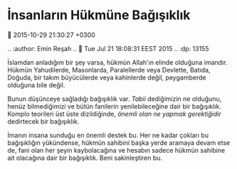 İnsanların Hükmüne Bağışıklık
=============================

:date: 2015-10-29 21:30:27 +0300

.. :author: Emin Reşah
.. :date: Tue Jul 21 18:08:31 EEST 2015 
.. :dp: 13155 

İslamdan anladığım bir şey varsa, hükmün Allah'ın elinde olduğuna imandır. Hükmün Yahudilerde,
Masonlarda, Paralellerde veya Devlette, Batıda, Doğuda, bir takım büyücülerde veya kahinlerde değil,
peygamberde olduğuna bile değil. 

Bunun düşünceye sağladığı bağışıklık var. *Tabii* dediğimizin ne olduğunu, henüz bilmediğimizi ve
bütün fanilerin yenilebileceğine dair bir bağışıklık. Komplo teorileri üst üste dizildiğinde,
*önemli olan ne yapmak gerektiğidir* dedirtecek bir bağışıklık. 

İmanın insana sunduğu en önemli destek bu. Her ne kadar çokları bu bağışıklığın yükündense, hükmün
sahibini başka yerde aramaya devam etse de, fani olan her şeyin kaybolacağına ve hesabın sadece
hükmün sahibine ait olacağına dair bir bağışıklık. Beni sakinleştiren bu. 



